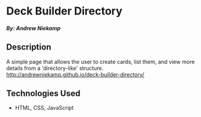 # Deck Builder Directory

##### By: Andrew Niekamp

## Description

A simple page that allows the user to create cards, list them, and view more details from a 'directory-like' structure.
http://andrewniekamp.github.io/deck-builder-directory/

## Technologies Used

* HTML, CSS, JavaScript
